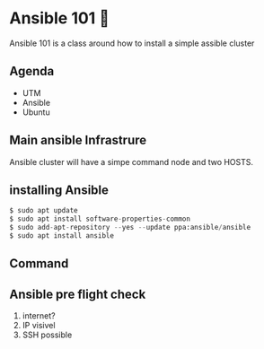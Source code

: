 # Ansible 101 :taco: 

Ansible 101 is a class around how to install a simple assible cluster

## Agenda

- UTM
- Ansible
- Ubuntu


## Main ansible Infrastrure

Ansible cluster will have a simpe command node and two HOSTS. 

## installing Ansible

```Python
$ sudo apt update
$ sudo apt install software-properties-common
$ sudo add-apt-repository --yes --update ppa:ansible/ansible
$ sudo apt install ansible
```

## Command 


## Ansible pre flight check

1) internet?
2) IP visivel
3) SSH possible